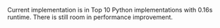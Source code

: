 Current implementation is in Top 10 Python implementations with 0.16s runtime. There is still room in performance improvement.
